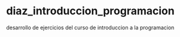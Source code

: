 # diaz_introduccion_programacion
desarrollo de ejercicios del curso de introduccion a la programacion
